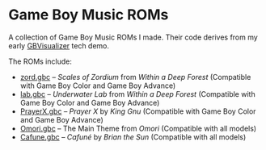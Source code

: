 # Game Boy Music ROMs

A collection of Game Boy Music ROMs I made. Their code derives from my early [GBVisualizer](https://github.com/LIJI32/GBVisualizer) tech demo.

The ROMs include:

* [zord.gbc](https://github.com/LIJI32/GBMusicROMs/blob/master/zord.gbc?raw=true) – *Scales of Zordium* from *Within a Deep Forest* (Compatible with Game Boy Color and Game Boy Advance)
* [lab.gbc](https://github.com/LIJI32/GBMusicROMs/blob/master/lab.gbc?raw=true) – *Underwater Lab* from *Within a Deep Forest* (Compatible with Game Boy Color and Game Boy Advance)
* [PrayerX.gbc](https://github.com/LIJI32/GBMusicROMs/blob/master/PrayerX.gbc?raw=true) – *Prayer X* by *King Gnu* (Compatible with Game Boy Color and Game Boy Advance)
* [Omori.gbc](https://github.com/LIJI32/GBMusicROMs/blob/master/Omori.gbc?raw=true) – The Main Theme from *Omori* (Compatible with all models)
* [Cafune.gbc](https://github.com/LIJI32/GBMusicROMs/blob/master/Cafune.gbc?raw=true) – *Cafuné* by *Brian the Sun* (Compatible with all models)

